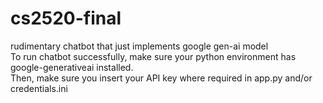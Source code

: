 # cs2520-final
rudimentary chatbot that just implements google gen-ai model <br/>
To run chatbot successfully, make sure your python environment has google-generativeai installed. <br/>
Then, make sure you insert your API key where required in app.py and/or credentials.ini
